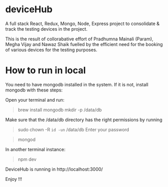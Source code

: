 # deviceHub

A full stack React, Redux, Mongo, Node, Express project to consolidate & track the testing devices in the project.

This is the result of collorabative effort of Pradhumna Mainali (Param), Megha Vijay and Nawaz Shaik fuelled by the efficient need for the booking of various devices for the testing purposes.


# How to run in local

You need to have mongodb installed in the system. If it is not, install mongodb with these steps:

Open your terminal and run:

> brew install mongodb
> mkdir -p /data/db

Make sure that the /data/db directory has the right permissions by running

> sudo chown -R `id -un` /data/db
> Enter your password

> mongod

In another terminal instance:
> npm dev

DeviceHub is running in http://localhost:3000/

Enjoy !!!
